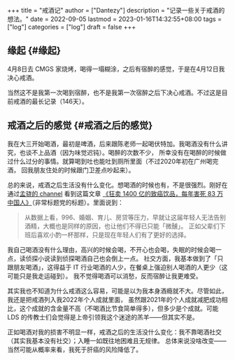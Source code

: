 +++
title = "戒酒记"
author = ["Dantezy"]
description = "记录一些关于戒酒的想法。"
date = 2022-09-05
lastmod = 2023-01-16T14:32:55+08:00
tags = ["log"]
categories = ["log"]
draft = false
+++

## 缘起 {#缘起}

4月8日去 CMGS 家烧烤，喝得一塌糊涂，之后有宿醉的感觉，于是在4月12日我决心戒酒。

当然这不是我第一次喝到宿醉，也不是我第一次宿醉之后下决心戒酒。不过这是目前戒酒的最长记录（146天）。


## 戒酒之后的感觉 {#戒酒之后的感觉}

我在大三开始喝酒，最初是啤酒，后来跟陈老师一起喝伏特加。我喝酒没有什么讲究，也谈不上品酒（因为味觉迟钝）。喝醉的次数不少，
所幸没有在喝醉的时候做过什么过分的事情。就算喝到吐也能吐到厕所里面（不过2020年初在广州喝完酒，
回我朋友住处的时候跟门卫差点吵起来）。

总的来说，戒酒之后生活没有什么变化。想喝酒的时候也有，不是很强烈。刚好在通过[孟骁的 channel](https://t.me/reorx_share) 看到这篇文章
[《狂卖 1400 亿的致癌饮品，每年害死 83 万中国人》](https://p0werdown.com/posts/drink-alcohol)（非常标题党的标题）。里面说到：

> 从数据上看，996、婚姻、育儿、房贷等压力，早就让这届年轻人无法告别酒精，大概也是同样的原因，也让他们不得已只能「微醺」。
> 正如父辈们下班后喜欢小酌一杯那样，只是现在年轻人们有了更好的选择。

我自己喝酒没有什么理由，高兴的时候会喝，不开心也会喝，失眠的时候会喝一点，读侦探小说读到侦探喝酒自己也会倒上一点。
社交方面，我基本做到了「只跟朋友喝酒」，这得益于 IT 行业喝酒的人少，在餐桌上强迫别人喝酒的人更少（这可能只是我走运碰到）。
我不觉得喝酒可以消愁，反而宿醉让我更难受。

其实我也不知道为什么戒酒这么容易，可能是以为我本身酒瘾就不大。尽管如此，我还是把戒酒列入我2022年个人成就里面，
虽然跟2021年的个人成就减肥成功相比，这个成就的含金量不高（不喝酒比节食简单得多），但多少是个成就。可能 LDS
的传教士们会觉得是上帝引领我这个迷途的羔羊——但其实不是。

正如喝酒对我的损害不明显一样，戒酒之后的生活没什么变化：我不靠喝酒社交（其实我基本没有社交）；入睡一如既往地困难且无规律。
总体来说没啥改变——当然可能从概率来看，我死于肝癌的风险降低了。